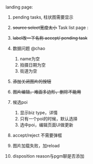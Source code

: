 

landing page:
1. pending tasks, 柱状图需要显示
2. ~~source select宽度太小~~
Task list page :
1. ~~label改一下名称 accept/ pending task~~

1. 数据问题 @chao
	1. name为空
	2. 拍摄日期为空
	3. 街道为空
2. ~~添加关闭图片的按钮~~
3. ~~图片编辑，难画多边形，删除不能用~~
4. 候选poi
	1. 显示biz type，详情
	2. 只有一个poi的时候，默认选择
	3. 选中poi，编辑页面UI做更新
5. accept/reject 不需要弹框
6. 图片加载失败，加reload
7. disposition reason与pgm聊是否添加